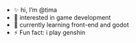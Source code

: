 - ✨ hi, I’m @tima
- 👀 interested in game development
- 🌱 currently learning front-end and godot
- ⚡ Fun fact: i play genshin

<!---
suika-30/suika-30 is a ✨ special ✨ repository because its `README.md` (this file) appears on your GitHub profile.
You can click the Preview link to take a look at your changes.
--->
